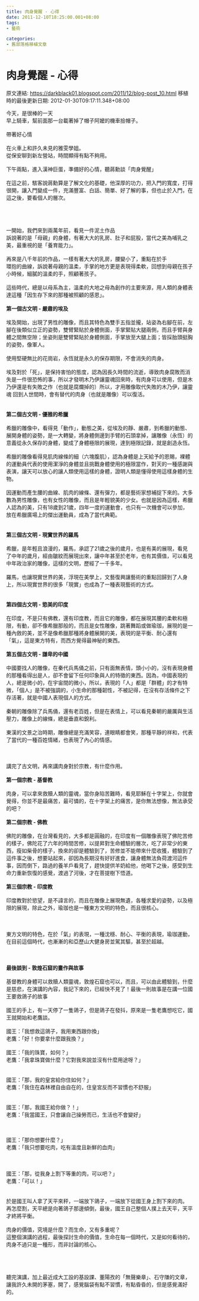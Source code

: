```yaml
---
title: 肉身覺醒 - 心得
date: 2011-12-10T18:25:00.001+08:00
tags: 
- 藝術

categories:
- 舊部落格移植文章
---
```


# 肉身覺醒 - 心得

原文連結: https://darkblack01.blogspot.com/2011/12/blog-post_10.html
移植時的最後更新日期: 2012-01-30T09:17:11.348+08:00

今天，是很棒的一天<br />早上騎車，幫前面那一台載著掉了帽子阿嬤的機車撿帽子。<br /><br />帶著好心情<br /><br />在火車上和許久未見的雅雯學姐。<br />從保安聊到新左營站，時間顯得有點不夠用。<br /><br />下午兩點，進入漢神巨蛋，準備好的心情，聽蔣勳談「肉身覺醒」<br /><br />在這之前，駭客說蔣勳算是了解文化的基礎，他深厚的功力，把入門的寬度，打得很開，讓入門變成一件，充滿豐富、白話、簡單、好了解的事，但也止於入門，在這之後，要看個人的層次。<br /><br /><a name='more'></a><br /><br /><br />一開始，我們來到兩萬年前，看見一件泥土作品<br />訴說著的是「母親」的身體，有著大大的乳房、肚子和屁股，當代之美為哺乳之美，最重視的是「養育能力」。<br /><br />再來是八千年前的作品，一樣有著大大的乳房，腰變小了，重點在於手<br />環抱的曲線，訴說著母親的溫柔，手掌的地方更是表現得柔軟，回想到母親在孩子小時候，細膩的溫柔的手，照顧著孩子。<br /><br />這些時代，總是以母系為主，溫柔的大地之母為創作的主要來源，用人類的身體表達這種「因生存下來的那種被照顧的感恩」。<br /><br /><b>第一個古文明 - 嚴肅的埃及</b><br /><br />埃及開始，出現了男性的雕像，而且其特色為雙手五指並攏，站姿為右腳在前，左腳在後類似立正的姿勢，雙臂緊貼於身體側面，手掌緊貼大腿兩側，而且手臂與身體之間無空隙；坐姿則是雙臂緊貼於身體側面，手掌放至大腿上面；皆採胎頭挺胸的姿勢，像軍人。<br /><br />使用堅硬無比的花崗岩，永恆就是永久的保存期限，不會消失的肉身。<br /><br />埃及對於「死」，是保持害怕的態度，認為因長久時間的流逝，導致肉身腐敗而消失是一件很恐怖的事，所以才發明木乃伊讓靈魂回來時，有肉身可以使用，但是木乃伊還是有失敗之作（也就是腐爛掉的）所以，才用雕像取代失敗的木乃伊，讓靈魂 回到人世間時，會有替代的肉身（也就是雕像）可以復活。<br /><br /><br /><b>第二個古文明 - 優雅的希臘</b><br /><br />希臘的雕像中，看得見「動作」，動態之美，從埃及的靜、嚴肅，到希臘的動態、展開身體的姿勢，是一大轉變，將身體側邊到手臂的石頭拿掉，讓雕像（永恆）的意義從永久保存的身體，變成了身體極限的展現，達到極限記錄，就是創造永恆。<br /><br />希臘的雕像看得見肌肉線條的細（六塊腹肌），認為身體是上天給予的恩賜，裸體的運動員代表的使用潔淨的身體並且挑戰身體使用的極限當作，對天的一種感謝與表演，讓天可以放心的讓人類使用這樣的身體，證明人類是懂得使用這樣身體的生物。<br /><br />因運動而產生腰的曲線、肌肉的線條、還有彈力，都是藝術家想補捉下來的。大多數為男性雕像，也有女性的雕像，而且是年輕貌美的少女。也就是因為這樣，希臘人認為的美，只有18歲到21歲，四年一度的運動會，也只有一次機會可以參加，放在希臘廣場上的傑出運動員，成為了當代典範。<br /><br /><br /><b>第三個古文明 - 現實世界的羅馬</b><br /><br />希臘，是年輕且浪漫的，羅馬，承認了21歲之後的歲月，也是有美的展現，看見了中年的歲月，經由皺紋而展現出來，讓中年甚至於老年，也有其價值，可以看見中年政治家的雕像，這樣的文明，歷經了一千多年。<br /><br />羅馬，也讓現實世界的美，浮現在美學上，文藝復興讓藝術的重點回歸到了人身上，所以現實世界的很多「現實」也成為了一種表現藝術的方式。<br /><br /><br /><b>第四個古文明 - 慾美的印度</b><br /><br />在印度，不是只有佛教，還有印度教，而且它的雕像，都在展現其腰的柔軟和極限，有動，卻不像希臘那般的，而且是女性雕像，跳著舞蹈或做瑜珈，展現的是一種內斂的美，並不是像希臘那種將身體展開的美，表現的是平衡、耐心還有「氣」，這是東方特有，而西方覺得最神秘的東西。<br /><br /><b>第五個古文明 - 謙卑的中國</b><br /><br />中國要找人的雕像，在秦代兵馬俑之前，只有面無表情，頭小小的，沒有表現身體的那種看得出是人，卻不會留下任何印象與人的特徵的東西。因為，中國表現的人，總是微小的，在宇宙間的微小，所以，表現的「人」都是「群體」的才有特微，「個人」是不被強調的，小生命的那種韌性，不被記得，在沒有存活條件之下存活著，就是中國人表現個人的方式。<br /><br />秦朝的雕像除了兵馬俑，還有老百姓，但是在表情上，可以看見秦朝的嚴厲與生活壓力，雕像上的線條，總是垂直和銳利。<br /><br />東漢的文景之治時期，雕像總是充滿笑容，連眼睛都會笑，那種平靜的祥和，代表了當代的一種百姓情緒，也表現了內心的情感。<br /><br /><br /><br />講完了古文明，再來講肉身對於宗教，有什麼作用。<br /><br /><b>第一個宗教 - 基督教</b><br /><br />肉身，可以拿來救贖人類的靈魂，當你身陷苦難時，看見耶穌在十字架上，你就會覺得，你並不是最痛苦，最可憐的，在十字架上的痛苦，是你無法想像，無法承受的吧？<br /><br /><b>第二個宗教 - 佛教</b><br /><br />佛陀的雕像，在台灣看見的，大多都是圓融的，在印度有一個雕像表現了佛陀苦修的樣子，佛陀花了六年的時間苦修，以提昇對生命體驗的層次，吃了非常少的東西，瘦如柴骨的樣子，換來的卻是體驗到了，苦修並不能帶來什麼收獲，體驗到了這件事之後，想要站起來，卻因為長期沒有好好進食，讓身體無法負荷渡河這件事，因而倒下，路過的養羊戶看見了，趕快提供羊奶給他，他喝下之後，感受到生命力重新恢復的感覺，渡過了河後，才在菩提樹下悟道。<br /><br /><b>第三個宗教 - 印度教</b><br /><br />印度教對於慾望，是不諱言的，而且在雕像上展現無遺，各種求愛的姿勢，以及極限的展現，除此之外，瑜珈也是一種東方文明的特色，而且很核心。<br /><br /><br /><br />東方文明的特色，在於「氣」的表現，一種沈穩、耐心、平衡的表現，瑜珈運動，在目前這個時代，也漸漸的和亞歷山大健身房並駕其驅，甚至於超越。<br /><br /><br /><br /><b>最後談到 - 敦煌石窟的畫作與故事</b><br /><br />基督教的身體可以救贖人類靈魂，敦煌石窟也可以，而且，可以由此體驗到，什麼是慈悲，在演講的內容，我記下來的，已經快不見了！最後一則故事是在講一位國王要救鴿子的故事<br /><br />國王的手上，有一天停了一隻鴿子，但是鴿子在發抖，原來是一隻老鷹想吃它，國王就開始和老鷹談。<br /><br />國王：「我想救這鴿子，我用東西跟你換」<br />老鷹：「好！你要拿什麼跟我換？」<br /><br />國王：「我的珠寶，如何？」<br />老鷹：「我拿珠寶做什麼？它對我來說並沒有什麼用途呀？」<br /><br /><br />國王：「那，我的皇宮給你住如何？」<br />老鷹：「我住在森林裡自由自在的，住皇宮反而不習慣也不舒服」<br /><br /><br />國王：「那，我國王給你做？！」<br />老鷹：「我當國王，只會讓自己操勞而已，生活也不會變好」<br /><div><br /></div><br /><div>國王：「那你想要什麼？」<br />老鷹：「我只想要吃肉，吃有溫度且新鮮的血肉」</div><div><br /></div><br /><br />國王：「那，從我身上割下等重的肉，可以吧？」<br />老鷹：「可以！」<br /><div><br /></div><br />於是國王叫人拿了天平來秤，一端放下鴿子，一端放下從國王身上割下來的肉。<br />再怎麼割，天平總是向著鴿子那邊傾倒，最後，國王自己整個人撲上去天平，天平才終將平衡。<br /><br />肉身的價值，究境是什麼？而生命，又有多重呢？<br />這整個演講的過程，最後探討生命的價值，生命在每一個時代，又是如何看待的，肉身不過只是一種形，而非討論的核心。<br /><br /><br /><br /><br />聽完演講，加上最近成大工設的基設課、董陽孜的「無聲樂章」、石守隒的文章，讓我許久未開的茅塞，開了，感覺腦袋有點不習慣，有點昏昏的，但是感覺滿好的。<br /><br /><br />
